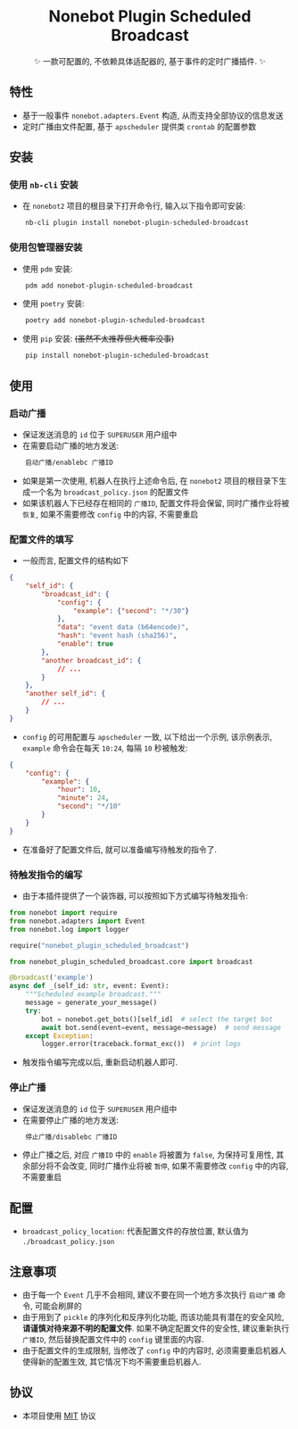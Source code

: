 # <div align="center"> Nonebot Plugin Scheduled Broadcast </div>

<div align="center"> ✨ 一款可配置的, 不依赖具体适配器的, 基于事件的定时广播插件. ✨ </div>

## 特性

* 基于一般事件 `nonebot.adapters.Event` 构造, 从而支持全部协议的信息发送
* 定时广播由文件配置, 基于 `apscheduler` 提供类 `crontab` 的配置参数

## 安装

### 使用 `nb-cli` 安装

* 在 `nonebot2` 项目的根目录下打开命令行, 输入以下指令即可安装:

```bash
    nb-cli plugin install nonebot-plugin-scheduled-broadcast
```

### 使用包管理器安装

* 使用 `pdm` 安装:

```bash
    pdm add nonebot-plugin-scheduled-broadcast
```

* 使用 `poetry` 安装:

```bash
    poetry add nonebot-plugin-scheduled-broadcast
```

* 使用 `pip` 安装: ~~(虽然不太推荐但大概率没事)~~

```bash
    pip install nonebot-plugin-scheduled-broadcast
```

## 使用

### 启动广播

* 保证发送消息的 `id` 位于 `SUPERUSER` 用户组中
* 在需要启动广播的地方发送:

```txt
    启动广播/enablebc 广播ID
```

* 如果是第一次使用, 机器人在执行上述命令后, 在 `nonebot2` 项目的根目录下生成一个名为 `broadcast_policy.json` 的配置文件
* 如果该机器人下已经存在相同的 `广播ID`, 配置文件将会保留, 同时广播作业将被 `恢复`, 如果不需要修改 `config` 中的内容, 不需要重启

### 配置文件的填写

* 一般而言, 配置文件的结构如下

```json
{
    "self_id": {
        "broadcast_id": {
            "config": {
                "example": {"second": "*/30"}
            },
            "data": "event data (b64encode)",
            "hash": "event hash (sha256)",
            "enable": true
        },
        "another broadcast_id": {
            // ...
        }
    },
    "another self_id": {
        // ...
    }
}
```

* `config` 的可用配置与 `apscheduler` 一致, 以下给出一个示例, 该示例表示, `example` 命令会在每天 `10:24`, 每隔 `10` 秒被触发:

```json
{
    "config": {
        "example": {
            "hour": 10,
            "minute": 24,
            "second": "*/10"
        }
    }
}
```

* 在准备好了配置文件后, 就可以准备编写待触发的指令了.

### 待触发指令的编写

* 由于本插件提供了一个装饰器, 可以按照如下方式编写待触发指令:

```python
from nonebot import require
from nonebot.adapters import Event
from nonebot.log import logger

require("nonebot_plugin_scheduled_broadcast")

from nonebot_plugin_scheduled_broadcast.core import broadcast

@broadcast('example')
async def _(self_id: str, event: Event):
    """Scheduled example broadcast."""
    message = generate_your_message()
    try:
        bot = nonebot.get_bots()[self_id]  # select the target bot
        await bot.send(event=event, message=message)  # send message
    except Exception:
        logger.error(traceback.format_exc())  # print logs
```

* 触发指令编写完成以后, 重新启动机器人即可.

### 停止广播

* 保证发送消息的 `id` 位于 `SUPERUSER` 用户组中
* 在需要停止广播的地方发送:

```txt
    停止广播/disablebc 广播ID
```

* 停止广播之后, 对应 `广播ID` 中的 `enable` 将被置为 `false`, 为保持可复用性, 其余部分将不会改变, 同时广播作业将被 `暂停`, 如果不需要修改 `config` 中的内容, 不需要重启

## 配置

* `broadcast_policy_location`: 代表配置文件的存放位置, 默认值为 `./broadcast_policy.json`

## 注意事项

* 由于每一个 `Event` 几乎不会相同, 建议不要在同一个地方多次执行 `启动广播` 命令, 可能会刷屏的
* 由于用到了 `pickle` 的序列化和反序列化功能, 而该功能具有潜在的安全风险, **请谨慎对待来源不明的配置文件**. 如果不确定配置文件的安全性, 建议重新执行 `广播ID`, 然后替换配置文件中的 `config` 键里面的内容.
* 由于配置文件的生成限制, 当修改了 `config` 中的内容时, 必须需要重启机器人使得新的配置生效, 其它情况下均不需要重启机器人.

## 协议

* 本项目使用 [MIT](./LICENSE) 协议
